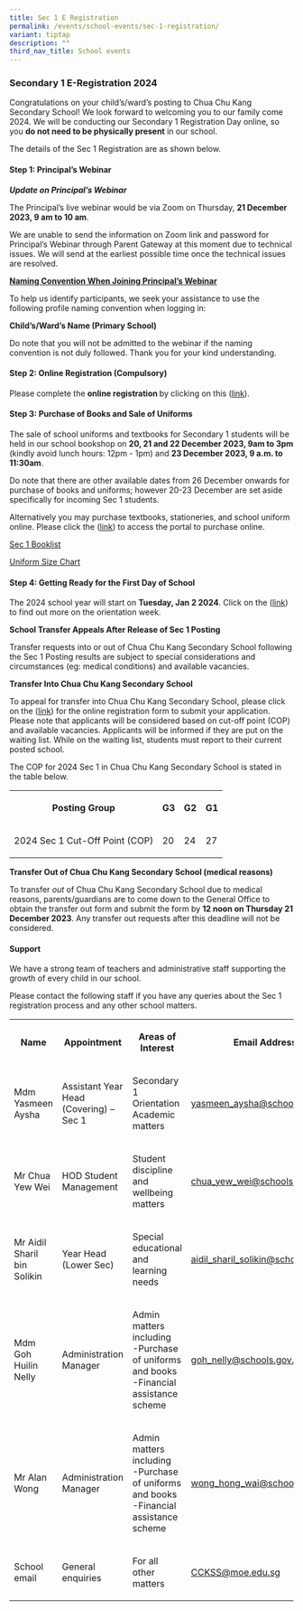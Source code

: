 ```yaml
---
title: Sec 1 E Registration
permalink: /events/school-events/sec-1-registration/
variant: tiptap
description: ""
third_nav_title: School events
---
```

<h3>Secondary 1 E-Registration 2024</h3><p>Congratulations on your child’s/ward’s posting to Chua Chu Kang Secondary School! We look forward to welcoming you to our family come 2024. We will be conducting our Secondary 1 Registration Day online, so you <strong>do not need to be physically present</strong> in our school.</p><p></p><p>The details of the Sec 1 Registration are as shown below.</p><p></p><h4>Step 1: Principal’s Webinar</h4><p><strong><em>Update on Principal’s Webinar</em></strong></p><p>The Principal’s live webinar would be via Zoom on Thursday, <strong>21 December 2023, 9 am to 10 am</strong>.</p><p>We are unable to send the information on Zoom link and password for Principal’s Webinar through Parent Gateway at this moment due to technical issues. We will send at the earliest possible time once the technical issues are resolved.</p><p></p><p></p><p><strong><u>Naming Convention When Joining Principal’s Webinar</u></strong></p><p>To help us identify participants, we seek your assistance to use the following profile naming convention when logging in:</p><p><strong>Child’s/Ward’s Name (Primary School)</strong></p><p>Do note that you will not be admitted to the webinar if the naming convention is not duly followed. Thank you for your kind understanding.</p><p></p><p></p><h4>Step 2: Online Registration (Compulsory)</h4><p>Please complete the <strong>online registration </strong>by clicking on this (<a href="https://go.gov.sg/sec1registration2024" rel="noopener noreferrer nofollow" target="_blank">link</a>). </p><p></p><h4>Step 3: Purchase of Books and Sale of Uniforms</h4><p>The sale of school uniforms and textbooks for Secondary 1 students will be held in our school bookshop on <strong>20, 21 and 22 December 2023, 9am to 3pm </strong>(kindly avoid lunch hours: 12pm - 1pm) and <strong>23 December 2023, 9 a.m. to 11:30am</strong>.</p><p>Do note that there are other available dates from 26 December onwards for purchase of books and uniforms; however 20-23 December are set aside specifically for incoming Sec 1 students.</p><p>Alternatively you may purchase textbooks, stationeries, and school uniform online. Please click the (<a href="https://www.pacificbookstores.com/" rel="noopener noreferrer nofollow" target="_blank">link</a>) to access the portal to purchase online.</p><p><a href="/files/Students/2024 Booklist/S1.pdf" rel="noopener noreferrer nofollow" target="_blank">Sec 1 Booklist</a></p><p><a href="/files/Students/2024 Booklist/CCKSS_UNIFORM_Size_Chart_22_Dec_2023.pdf" rel="noopener noreferrer nofollow" target="_blank">Uniform Size Chart</a></p><p></p><h4>Step 4: Getting Ready for the First Day of School</h4><p>The 2024 school year will start on <strong>Tuesday, Jan 2 2024</strong>. Click on the (<a href="/files/Events/2024/2024_First_week_of_school.pdf" rel="noopener noreferrer nofollow" target="_blank">link</a>) to find out more on the orientation week.</p><p></p><p><strong>School Transfer Appeals After Release of Sec 1 Posting</strong></p><p>Transfer requests into or out of Chua Chu Kang Secondary School following the Sec 1 Posting results are subject to special considerations and circumstances (eg: medical conditions) and available vacancies.</p><p><strong>Transfer Into Chua Chu Kang Secondary School</strong></p><p>To appeal for transfer into Chua Chu Kang Secondary School, please click on the (<a href="https://go.gov.sg/sec1transfercckss" rel="noopener noreferrer nofollow" target="_blank">link</a>) for the online registration form to submit your application. Please note that applicants will be considered based on cut-off point (COP) and available vacancies. Applicants will be informed if they are put on the waiting list. While on the waiting list, students must report to their current posted school.</p><p>The COP for 2024 Sec 1 in Chua Chu Kang Secondary School is stated in the table below.</p><table><tbody><tr><th rowspan="1" colspan="1"><p>Posting Group</p></th><th rowspan="1" colspan="1"><p>G3</p></th><th rowspan="1" colspan="1"><p>G2</p></th><th rowspan="1" colspan="1"><p>G1</p></th></tr><tr><td rowspan="1" colspan="1"><p>2024 Sec 1 Cut-Off Point (COP)</p></td><td rowspan="1" colspan="1"><p>20</p></td><td rowspan="1" colspan="1"><p>24</p></td><td rowspan="1" colspan="1"><p>27</p></td></tr></tbody></table><p></p><p><strong>Transfer Out of Chua Chu Kang Secondary School (medical reasons)</strong></p><p>To transfer <em>out</em> of Chua Chu Kang Secondary School due to medical reasons, parents/guardians are to come down to the General Office to obtain the transfer out form and submit the form by <strong>12 noon on Thursday 21 December 2023</strong>. Any transfer out requests after this deadline will not be considered.</p><p></p><h4>Support</h4><p>We have a strong team of teachers and administrative staff supporting the growth of every child in our school.</p><p>Please contact the following staff if you have any queries about the Sec 1 registration process and any other school matters.</p><p></p><table><tbody><tr><th rowspan="1" colspan="1"><p>Name</p></th><th rowspan="1" colspan="1"><p>Appointment</p></th><th rowspan="1" colspan="1"><p>Areas of Interest</p></th><th rowspan="1" colspan="1"><p>Email Address</p></th></tr><tr><td rowspan="1" colspan="1"><p>Mdm Yasmeen Aysha</p></td><td rowspan="1" colspan="1"><p>Assistant Year Head (Covering) – Sec 1</p></td><td rowspan="1" colspan="1"><p>Secondary 1 Orientation Academic matters</p></td><td rowspan="1" colspan="1"><p><a href="mailto:yasmeen_aysha@schools.gov.sg" rel="noopener noreferrer nofollow" target="_blank">yasmeen_aysha@schools.gov.sg</a></p></td></tr><tr><td rowspan="1" colspan="1"><p>Mr Chua Yew Wei</p></td><td rowspan="1" colspan="1"><p>HOD Student Management</p></td><td rowspan="1" colspan="1"><p>Student discipline and wellbeing matters</p></td><td rowspan="1" colspan="1"><p><a href="mailto:chua_yew_wei@schools.gov.sg" rel="noopener noreferrer nofollow" target="_blank">chua_yew_wei@schools.gov.sg</a></p></td></tr><tr><td rowspan="1" colspan="1"><p>Mr Aidil Sharil bin Solikin</p></td><td rowspan="1" colspan="1"><p>Year Head (Lower Sec)</p></td><td rowspan="1" colspan="1"><p>Special educational and learning needs</p></td><td rowspan="1" colspan="1"><p><a href="mailto:aidil_sharil_solikin@schools.gov.sg" rel="noopener noreferrer nofollow" target="_blank">aidil_sharil_solikin@schools.gov.sg</a></p></td></tr><tr><td rowspan="1" colspan="1"><p>Mdm Goh Huilin Nelly</p></td><td rowspan="1" colspan="1"><p>Administration Manager</p></td><td rowspan="1" colspan="1"><p>Admin matters including <br>-Purchase of uniforms and books <br>-Financial assistance scheme</p></td><td rowspan="1" colspan="1"><p><a href="mailto:goh_nelly@schools.gov.sg" rel="noopener noreferrer nofollow" target="_blank">goh_nelly@schools.gov.sg</a></p></td></tr><tr><td rowspan="1" colspan="1"><p>Mr Alan Wong</p></td><td rowspan="1" colspan="1"><p>Administration Manager</p></td><td rowspan="1" colspan="1"><p>Admin matters including <br>-Purchase of uniforms and books <br>-Financial assistance scheme</p></td><td rowspan="1" colspan="1"><p><a href="mailto:wong_hong_wai@schools.gov.sg" rel="noopener noreferrer nofollow" target="_blank">wong_hong_wai@schools.gov.sg</a></p></td></tr><tr><td rowspan="1" colspan="1"><p>School email</p></td><td rowspan="1" colspan="1"><p>General enquiries</p></td><td rowspan="1" colspan="1"><p>For all other matters</p></td><td rowspan="1" colspan="1"><p><a href="mailto:CCKSS@moe.edu.sg" rel="noopener noreferrer nofollow" target="_blank">CCKSS@moe.edu.sg</a></p></td></tr></tbody></table><p></p>